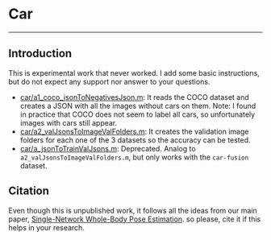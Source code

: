 # Car
----------------------------------------------------------------------------------------------------



## Introduction
This is experimental work that never worked. I add some basic instructions, but do not expect any support nor answer to your questions.

- [car/a1_coco_jsonToNegativesJson.m](./a1_coco_jsonToNegativesJson.m): It reads the COCO dataset and creates a JSON with all the images without cars on them. Note: I found in practice that COCO does not seem to label all cars, so unfortunately images with cars still appear.
- [car/a2_valJsonsToImageValFolders.m](./a2_valJsonsToImageValFolders.m): It creates the validation image folders for each one of the 3 datasets so the accuracy can be tested.
- [car/a_jsonToTrainValJsons.m](./a_jsonToTrainValJsons.m): Deprecated. Analog to `a2_valJsonsToImageValFolders.m`, but only works with the `car-fusion` dataset.



## Citation
Even though this is unpublished work, it follows all the ideas from our main paper, [Single-Network Whole-Body Pose Estimation](../README.md#citation). so please, cite it if this helps in your research.
